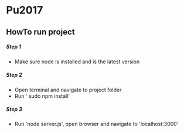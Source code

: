 # Pu2017

## HowTo run project

##### Step 1

- Make sure node is installed and is the latest version

##### Step 2

- Open terminal and navigate to project folder
- Run ' sudo npm install'

##### Step 3

- Run 'node server.js', open browser and navigate to 'localhost:3000'
